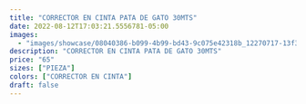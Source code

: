 ```yaml
---
title: "CORRECTOR EN CINTA PATA DE GATO 30MTS"
date: 2022-08-12T17:03:21.5556781-05:00
images:
  - "images/showcase/08040386-b099-4b99-bd43-9c075e42318b_12270717-13f3-4fe2-9f22-0c9ff573b8ed.webp"
description: "CORRECTOR EN CINTA PATA DE GATO 30MTS"
price: "65"
sizes: ["PIEZA"]
colors: ["CORRECTOR EN CINTA"]
draft: false
---
```

